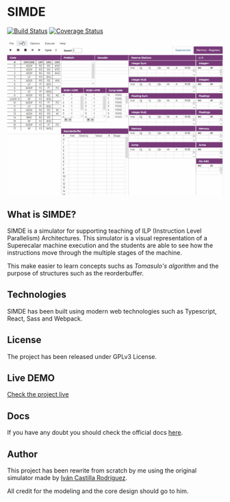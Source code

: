 # SIMDE
[![Build Status](https://travis-ci.org/etsiiull/SIMDE.svg?branch=master)](https://travis-ci.org/etsiiull/SIMDE)
[![Coverage Status](https://coveralls.io/repos/github/etsiiull/SIMDE/badge.svg?branch=master)](https://coveralls.io/github/etsiiull/SIMDE?branch=master)


![Live exec](/assets/exec.gif)

## What is SIMDE?

SIMDE is a simulator for supporting teaching of ILP (Instruction Level Parallelism) Architectures. This simulator is a visual representation of a Superecalar machine execution and the students are able to see how the instructions move through the multiple stages of the machine. 

This make easier to learn concepts suchs as *Tomasulo's algorithm* and the purpose of structures such as the reorderbuffer.

## Technologies

SIMDE has been built using modern web technologies such as Typescript, React, Sass and Webpack.

## License

The project has been released under GPLv3 License.

## Live DEMO

[Check the project live](https://etsiiull.github.io/SIMDE/)

## Docs

If you have any doubt you should check the official docs [here](https://etsiiull.gitbooks.io/simde/).

## Author

This project has been rewrite from scratch by me using the original simulator made by [Iván Castilla Rodríguez](https://github.com/icasrod).

All credit for the modeling and the core design should go to him.